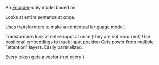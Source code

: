 An [Encoder](Algorithms/Models/ANN/Architectures/Encoder.md)-only model based on

Looks at entire sentence at once.

Uses transformers to make a contextual language model.

Transformers look at entire input at once (they are not recurrent)
Use positional embeddings to track input position
Gets power from multiple "attention" layers.
Easily parallelized.

Every token gets a vector (not every )